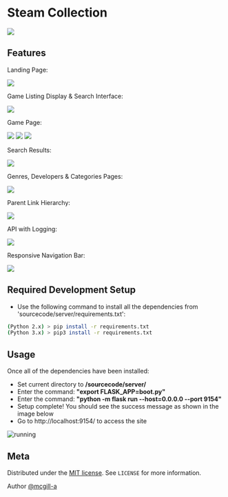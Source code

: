 # Steam Collection

![](misc/demo/screenshots/article_fullscreen.png)

## Features

Landing Page:

![](report/resources/screenshots/home)

Game Listing Display & Search Interface:

![](report/resources/screenshots/games)

Game Page:

![](report/resources/screenshots/game-page-1)
![](report/resources/screenshots/game-page-2)
![](report/resources/screenshots/game-page-3)

Search Results:

![](report/resources/screenshots/gsearch-results)

Genres, Developers & Categories Pages:

![](misc/demo/screenshots/categories-cropped.png)

Parent Link Hierarchy:

![](misc/demo/screenshots/category-cropped)

API with Logging:

![](misc/demo/screenshots/api-cropped)

Responsive Navigation Bar:

![](misc/demo/screenshots/responsive-nav)

## Required Development Setup

* Use the following command to install all the dependencies from 'sourcecode/server/requirements.txt':

```sh
(Python 2.x) > pip install -r requirements.txt 
(Python 3.x) > pip3 install -r requirements.txt

```

## Usage

Once all of the dependencies have been installed:
* Set current directory to <b>/sourcecode/server/</b>
* Enter the command: <b>"export FLASK_APP=boot.py"</b>
* Enter the command: <b>"python -m flask run --host=0.0.0.0 --port 9154"</b>
* Setup complete! You should see the success message as shown in the image below
* Go to http://localhost:9154/ to access the site


![running]


## Meta

Distributed under the [MIT license](https://choosealicense.com/licenses/mit/). See ``LICENSE`` for more information.

Author [@mcgill-a](https://github.com/mcgill-a)

<!-- Markdown link & img dfn's -->
[running]: https://i.imgur.com/1bhDJf1.png
